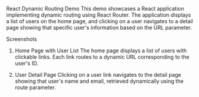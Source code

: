 React Dynamic Routing Demo
This demo showcases a React application implementing dynamic routing using React Router. The application displays a list of users on the home page, and clicking on a user navigates to a detail page showing that specific user's information based on the URL parameter.

Screenshots
1. Home Page with User List
The home page displays a list of users with clickable links. Each link routes to a dynamic URL corresponding to the user's ID.

2. User Detail Page
Clicking on a user link navigates to the detail page showing that user's name and email, retrieved dynamically using the route parameter.
